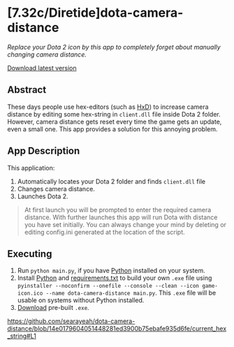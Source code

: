 # [7.32c/Diretide]dota-camera-distance

*Replace your Dota 2 icon by this app to completely forget about manually changing camera distance.*

[Download latest version](https://github.com/searayeah/dota-camera-distance/releases/download/4.0/dota-camera-distance.exe)

## Abstract
These days people use hex-editors (such as [HxD](https://mh-nexus.de/en/hxd/)) to increase camera distance by editing some hex-string in ```client.dll``` file inside Dota 2 folder. However, camera distance gets reset every time the game gets an update, even a small one. This app provides a solution for this annoying problem.

## App Description
This application:

1. Automatically locates your Dota 2 folder and finds ```client.dll``` file
2. Changes camera distance.
3. Launches Dota 2.

> At first launch you will be prompted to enter the required camera distance. With further launches this app will run Dota with distance you have set initially. You can always change your mind by deleting or editing config.ini generated at the location of the script.

## Executing
1. Run ```python main.py```, if you have [Python](https://www.python.org/) installed on your system.
2. Install [Python](https://www.python.org/downloads/) and [requirements.txt](https://stackoverflow.com/a/15593865) to build your own ```.exe``` file using ```pyinstaller --noconfirm --onefile --console --clean --icon game-icon.ico --name dota-camera-distance main.py```. This ```.exe``` file will be usable on systems without Python installed.
3. [Download](https://github.com/searayeah/dota-camera-distance/releases/download/4.0/dota-camera-distance.exe) pre-built ```.exe```.

https://github.com/searayeah/dota-camera-distance/blob/14e0179604051448281ed3900b75ebafe935d6fe/current_hex_string#L1
